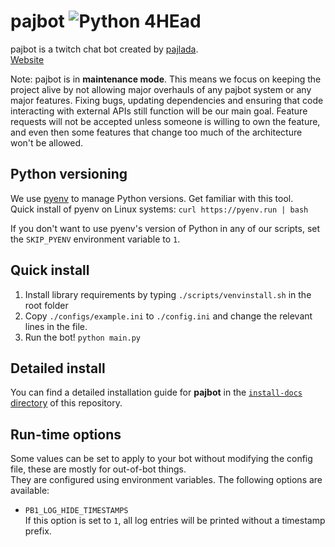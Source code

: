 # pajbot ![Python 4HEad](https://github.com/pajbot/pajbot/workflows/Python%204HEad/badge.svg)

pajbot is a twitch chat bot created by [pajlada](http://twitch.tv/pajlada).  
[Website](https://pajbot.com)

Note: pajbot is in **maintenance mode**.
This means we focus on keeping the project alive by not allowing major overhauls of any pajbot system or any major features.
Fixing bugs, updating dependencies and ensuring that code interacting with external APIs still function will be our main goal.
Feature requests will not be accepted unless someone is willing to own the feature, and even then some features that change too much of the architecture won't be allowed.

## Python versioning

We use [pyenv](https://github.com/pyenv/pyenv) to manage Python versions. Get familiar with this tool.  
Quick install of pyenv on Linux systems: `curl https://pyenv.run | bash`

If you don't want to use pyenv's version of Python in any of our scripts, set the `SKIP_PYENV` environment variable to `1`.

## Quick install

1. Install library requirements by typing `./scripts/venvinstall.sh` in the root folder
2. Copy `./configs/example.ini` to `./config.ini` and change the relevant lines in the file.
3. Run the bot! `python main.py`

## Detailed install

You can find a detailed installation guide for **pajbot** in the [`install-docs` directory](./install-docs) of this repository.

## Run-time options

Some values can be set to apply to your bot without modifying the config file, these are mostly for out-of-bot things.  
They are configured using environment variables. The following options are available:

- `PB1_LOG_HIDE_TIMESTAMPS`  
   If this option is set to `1`, all log entries will be printed without a timestamp prefix.